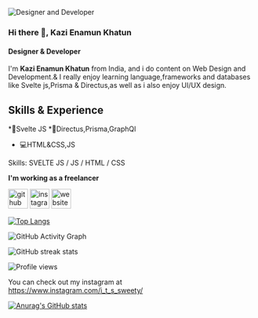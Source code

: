 ![Designer and Developer](https://avatars.githubusercontent.com/u/60088179?v=4)

### Hi there 👋, Kazi Enamun Khatun
#### Designer & Developer

I'm **Kazi Enamun Khatun** from India, and i do content on Web Design and Development.& I really enjoy learning language,frameworks and databases like Svelte js,Prisma & Directus,as well as i also enjoy UI/UX design.

## Skills & Experience
*📲Svelte JS
*📖Directus,Prisma,GraphQl
* 💻HTML&CSS,JS



Skills: SVELTE JS / JS / HTML / CSS


**I'm working as a freelancer**

 [<img src='https://cdn.jsdelivr.net/npm/simple-icons@3.0.1/icons/github.svg' alt='github' height='40'>](https://github.com/sweety127)  [<img src='https://cdn.jsdelivr.net/npm/simple-icons@3.0.1/icons/instagram.svg' alt='instagram' height='40'>](https://www.instagram.com/i_t_s_sweety/)  [<img src='https://cdn.jsdelivr.net/npm/simple-icons@3.0.1/icons/icloud.svg' alt='website' height='40'>](https://www.sweety.cool/)  

[![Top Langs](https://github-readme-stats.vercel.app/api/top-langs/?username=sweety127)](https://github.com/anuraghazra/github-readme-stats)

![GitHub Activity Graph](https://activity-graph.herokuapp.com/graph?username=sweety127)  

![GitHub streak stats](https://github-readme-streak-stats.herokuapp.com/?user=sweety127)  

![Profile views](https://gpvc.arturio.dev/sweety127)  

You can check out my instagram at https://www.instagram.com/i_t_s_sweety/

[![Anurag's GitHub stats](https://github-readme-stats.vercel.app/api?username=sweety127)](https://github.com/anuraghazra/github-readme-stats)
